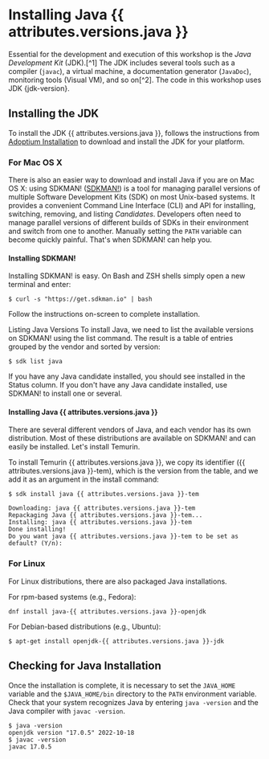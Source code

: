 # Installing Java {{ attributes.versions.java }}

Essential for the development and execution of this workshop is the _Java Development Kit_ (JDK).[^1]
The JDK includes several tools such as a compiler (`javac`), a virtual machine, a documentation generator (`JavaDoc`), monitoring tools (Visual VM), and so on[^2]. The code in this workshop uses JDK {jdk-version}.

## Installing the JDK

To install the JDK {{ attributes.versions.java }}, follows the instructions from [Adoptium Installation](https://adoptium.net/installation.html) to download and install the JDK for your platform.

### For Mac OS X

There is also an easier way to download and install Java if you are on Mac OS X: using SDKMAN! ([SDKMAN!](https://sdkman.io/)) is a tool for managing parallel versions of multiple Software Development Kits (SDK) on most Unix-based systems. It provides a convenient Command Line Interface (CLI) and API for installing, switching, removing, and listing _Candidates_. Developers often need to manage parallel versions of different builds of SDKs in their environment and switch from one to another. Manually setting the `PATH` variable can become quickly painful. That's when SDKMAN! can help you.

#### Installing SDKMAN!

Installing SDKMAN! is easy. On Bash and ZSH shells simply open a new terminal and enter:

```shell
$ curl -s "https://get.sdkman.io" | bash
```

Follow the instructions on-screen to complete installation.

Listing Java Versions
To install Java, we need to list the available versions on SDKMAN! using the list command. The result is a table of entries grouped by the vendor and sorted by version:

```shell
$ sdk list java
```

If you have any Java candidate installed, you should see installed in the Status column. 
If you don't have any Java candidate installed, use SDKMAN! to install one or several.

#### Installing Java {{ attributes.versions.java }}
There are several different vendors of Java, and each vendor has its own distribution. 
Most of these distributions are available on SDKMAN! and can easily be installed. 
Let's install Temurin.

To install Temurin {{ attributes.versions.java }}, we copy its identifier ({{ attributes.versions.java }}-tem), which is the version from the table, and we add it as an argument in the install command:

```shell
$ sdk install java {{ attributes.versions.java }}-tem

Downloading: java {{ attributes.versions.java }}-tem
Repackaging Java {{ attributes.versions.java }}-tem...
Installing: java {{ attributes.versions.java }}-tem
Done installing!
Do you want java {{ attributes.versions.java }}-tem to be set as default? (Y/n):
```

### For Linux
For Linux distributions, there are also packaged Java installations.

For rpm-based systems (e.g., Fedora):

```shell
dnf install java-{{ attributes.versions.java }}-openjdk
```

For Debian-based distributions (e.g., Ubuntu):

```shell
$ apt-get install openjdk-{{ attributes.versions.java }}-jdk
```

## Checking for Java Installation
Once the installation is complete, it is necessary to set the `JAVA_HOME` variable and the `$JAVA_HOME/bin` directory to the `PATH` environment variable. 
Check that your system recognizes Java by entering `java -version` and the Java compiler with `javac -version`.

```shell
$ java -version
openjdk version "17.0.5" 2022-10-18
$ javac -version
javac 17.0.5
```



